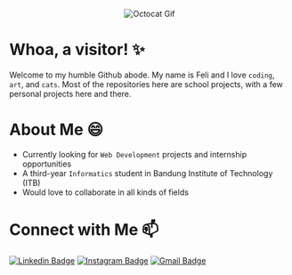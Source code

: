 <!--
**FelineJTD/FelineJTD** is a ✨ _special_ ✨ repository because its `README.md` (this file) appears on your GitHub profile.

Here are some ideas to get you started:

- 🔭 I’m currently working on ...
- 🌱 I’m currently learning ...
- 👯 I’m looking to collaborate on ...
- 🤔 I’m looking for help with ...
- 💬 Ask me about ...
- 📫 How to reach me: ...
- 😄 Pronouns: ...
- ⚡ Fun fact: ...
-->


<!-- Octocat Gif OwO -->
<p align="center">
  <img src="https://user-images.githubusercontent.com/75204822/171152485-22a6bf03-4e5e-4e44-b107-e7f3a8a99c48.gif"
  alt="Octocat Gif" />
</p>

# Whoa, a visitor! ✨
Welcome to my humble Github abode. My name is Feli and I love `coding`, `art`, and `cats`. Most of the repositories here are school projects, with a few personal projects here and there.

# About Me 😄
- Currently looking for `Web Development` projects and internship opportunities
- A third-year `Informatics` student in Bandung Institute of Technology (ITB)
- Would love to collaborate in all kinds of fields

# Connect with Me 📫
[![Linkedin Badge](https://img.shields.io/badge/-FeliciaSutandijo-blue?style=flat-square&logo=Linkedin&logoColor=white&link=https://www.linkedin.com/in/felicia-sutandijo-57a570199/)](https://www.linkedin.com/in/felicia-sutandijo-57a570199/)
[![Instagram Badge](https://img.shields.io/badge/-FelineJTD-F44747?style=flat-square&labelColor=F44747&logo=instagram&logoColor=white&link=https://www.instagram.com/felinejtd/)](https://www.instagram.com/felinejtd/)
[![Gmail Badge](https://img.shields.io/badge/-feliciasutandijo@gmail.com-c14438?style=flat-square&logo=Gmail&logoColor=white&link=mailto:feliciasutandijo@gmail.com)](mailto:feliciasutandijo@gmail.com)